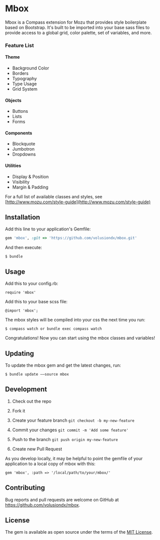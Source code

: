 # Mbox

Mbox is a Compass extension for Mozu that provides style boilerplate based on Bootstrap. It's built to be imported into your base sass files to provide access to a global grid, color palette, set of variables, and more.

### Feature List

#### Theme

*  Background Color
*  Borders
*  Typography
*  Type Usage
*  Grid System

#### Objects

*  Buttons
*  Lists
*  Forms

#### Components

*  Blockquote
*  Jumbotron
*  Dropdowns

#### Utilities
*  Display & Position
*  Visibility
*  Margin & Padding

For a full list of available classes and styles, see [http://www.mozu.com/style-guide](http://www.mozu.com/style-guide)


## Installation

Add this line to your application's Gemfile:

```ruby
gem 'mbox', :git => 'https://github.com/volusiondx/mbox.git'
```

And then execute:

    $ bundle

<!--
Or install it yourself as:

    $ gem install mbox
-->

## Usage

Add this to your config.rb:

    require 'mbox'

Add this to your base scss file:

    @import 'mbox';

The mbox styles will be compiled into your css the next time you run:

    $ compass watch or bundle exec compass watch

Congratulations! Now you can start using the mbox classes and variables!

## Updating

To update the mbox gem and get the latest changes, run:

    $ bundle update ––source mbox

## Development

1. Check out the repo

1. Fork it

2. Create your feature branch `git checkout -b my-new-feature`

3. Commit your changes `git commit -m 'Add some feature'`

4. Push to the branch `git push origin my-new-feature`

5. Create new Pull Request

As you develop locally, it may be helpful to point the gemfile of your application to a local copy of mbox with this:

    gem 'mbox', :path => '/local/path/to/your/mbox/'



<!-- After checking out the repo, run `bin/setup` to install dependencies. Then, run `rake false` to run the tests. You can also run `bin/console` for an interactive prompt that will allow you to experiment.

To install this gem onto your local machine, run `bundle exec rake install`. To release a new version, update the version number in `version.rb`, and then run `bundle exec rake release`, which will create a git tag for the version, push git commits and tags, and push the `.gem` file to [rubygems.org](https://rubygems.org). -->

## Contributing

Bug reports and pull requests are welcome on GitHub at https://github.com/volusiondx/mbox.


## License

The gem is available as open source under the terms of the [MIT License](http://opensource.org/licenses/MIT).
